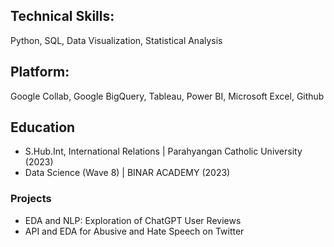 ## Technical Skills: 
Python, SQL, Data Visualization, Statistical Analysis
## Platform: 
Google Collab, Google BigQuery, Tableau, Power BI, Microsoft Excel, Github

## Education
- S.Hub.Int, International Relations | Parahyangan Catholic University (2023)
- Data Science (Wave 8) | BINAR ACADEMY (2023)

### Projects
- EDA and NLP: Exploration of ChatGPT User Reviews
- API and EDA for Abusive and Hate Speech on Twitter

